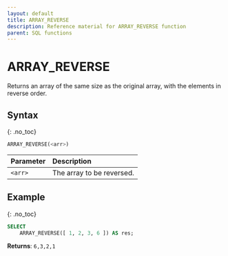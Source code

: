 ```yaml
---
layout: default
title: ARRAY_REVERSE
description: Reference material for ARRAY_REVERSE function
parent: SQL functions
---
```


# ARRAY\_REVERSE

Returns an array of the same size as the original array, with the elements in reverse order.

## Syntax
{: .no_toc}

```sql
ARRAY_REVERSE(<arr>)
```

| Parameter | Description               |
| :--------- | :------------------------- |
| `<arr>`   | The array to be reversed. |

## Example
{: .no_toc}

```sql
SELECT
	ARRAY_REVERSE([ 1, 2, 3, 6 ]) AS res;
```

**Returns**: `6,3,2,1`
